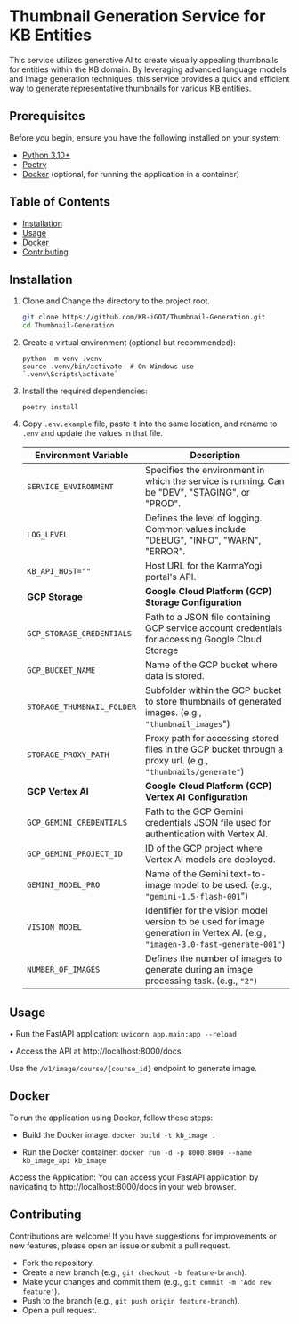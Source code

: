 # Thumbnail Generation Service for KB Entities

This service utilizes generative AI to create visually appealing thumbnails for entities within the KB domain. By leveraging advanced language models and image generation techniques, this service provides a quick and efficient way to generate representative thumbnails for various KB entities.

## Prerequisites

Before you begin, ensure you have the following installed on your system:

- [Python 3.10+](https://www.python.org/downloads/)
- [Poetry](https://python-poetry.org/docs/#installation)
- [Docker](https://www.docker.com/get-started) (optional, for running the application in a container)


## Table of Contents

- [Installation](#installation)
- [Usage](#usage)
- [Docker](#docker)
- [Contributing](#contributing)


## Installation

1. Clone and Change the directory to the project root.

   ```bash
   git clone https://github.com/KB-iGOT/Thumbnail-Generation.git
   cd Thumbnail-Generation
   ```

2. Create a virtual environment (optional but recommended):
    ```
    python -m venv .venv
    source .venv/bin/activate  # On Windows use `.venv\Scripts\activate`
    ```

3. Install the required dependencies:
    ```
    poetry install
    ```

4. Copy `.env.example` file, paste it into the same location, and rename to `.env` and update the values in that file.

    | **Environment Variable**          | **Description** |
    |-----------------------------------|-------------------------------------------------------------------------------------------------------|
    | `SERVICE_ENVIRONMENT`       | Specifies the environment in which the service is running. Can be "DEV", "STAGING", or "PROD".         |
    | `LOG_LEVEL`           | Defines the level of logging. Common values include "DEBUG", "INFO", "WARN", "ERROR".                 |
    | `KB_API_HOST=""` | Host URL for the KarmaYogi portal's API.                                                              |
    | **GCP Storage**                   | **Google Cloud Platform (GCP) Storage Configuration**                                                  |
    | `GCP_STORAGE_CREDENTIALS`      | Path to a JSON file containing GCP service account credentials for accessing Google Cloud Storage                               |
    | `GCP_BUCKET_NAME`              | Name of the GCP bucket where data is stored.                                                           |
    | `STORAGE_THUMBNAIL_FOLDER`     | Subfolder within the GCP bucket to store thumbnails of generated images. (e.g., `"thumbnail_images`")                                      |
    | `STORAGE_PROXY_PATH`           | Proxy path for accessing stored files in the GCP bucket through a proxy url. (e.g., `"thumbnails/generate"`)                                          |
    | **GCP Vertex AI**                 | **Google Cloud Platform (GCP) Vertex AI Configuration**                                                |
    | `GCP_GEMINI_CREDENTIALS`       | Path to the GCP Gemini credentials JSON file used for authentication with Vertex AI.                   |
    | `GCP_GEMINI_PROJECT_ID`        | ID of the GCP project where Vertex AI models are deployed.                                |
    | `GEMINI_MODEL_PRO` | Name of the Gemini text-to-image model to be used. (e.g., `"gemini-1.5-flash-001`")                         |
    | `VISION_MODEL` | Identifier for the vision model version to be used for image generation in Vertex AI. (e.g., `"imagen-3.0-fast-generate-001"`)              |
    | `NUMBER_OF_IMAGES`            | Defines the number of images to generate during an image processing task. (e.g., `"2"`)                             |


## Usage

• Run the FastAPI application:
`uvicorn app.main:app --reload`

• Access the API at http://localhost:8000/docs.

Use the `/v1/image/course/{course_id}` endpoint to generate image.


## Docker

To run the application using Docker, follow these steps:

- Build the Docker image: `docker build -t kb_image .`

- Run the Docker container: `docker run -d -p 8000:8000 --name kb_image_api kb_image`

Access the Application: You can access your FastAPI application by navigating to http://localhost:8000/docs in your web browser.

## Contributing

Contributions are welcome! If you have suggestions for improvements or new features, please open an issue or submit a pull request.

- Fork the repository.
- Create a new branch (e.g., `git checkout -b feature-branch`).
- Make your changes and commit them (e.g., `git commit -m 'Add new feature'`).
- Push to the branch (e.g., `git push origin feature-branch`).
- Open a pull request.